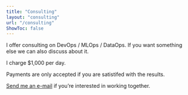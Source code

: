 ```yaml
---
title: "Consulting"
layout: "consulting"
url: "/consulting"
ShowToc: false
---
```


I offer consulting on DevOps / MLOps / DataOps. If you want something else we can also discuss about it.

I charge $1,000 per day.

Payments are only accepted if you are satistifed with the results.

<!-- Schedule a free consultation or  -->

[Send me an e-mail](mailto:karn@karnwong.me) if you’re interested in working together.
